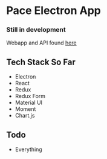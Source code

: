 # Pace Electron App

### Still in development
Webapp and API found [here](https://github.com/brodeynewman/pace)

## Tech Stack So Far

* Electron
* React
* Redux
* Redux Form
* Material UI
* Moment
* Chart.js

## Todo
* Everything
